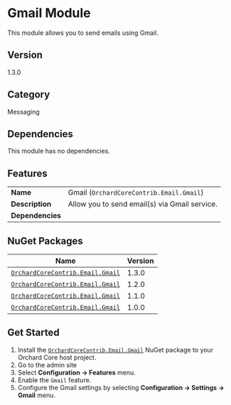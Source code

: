 # Gmail Module

This module allows you to send emails using Gmail.

## Version

1.3.0

## Category

Messaging

## Dependencies

This module has no dependencies.

## Features

|                  |                                               |
|------------------|-----------------------------------------------|
| **Name**         | Gmail (`OrchardCoreContrib.Email.Gmail`)      |
| **Description**  | Allow you to send email(s) via Gmail service. |
| **Dependencies** |                                               |

## NuGet Packages

| Name                                                                                                    | Version |
|---------------------------------------------------------------------------------------------------------|---------|
| [`OrchardCoreContrib.Email.Gmail`](https://www.nuget.org/packages/OrchardCoreContrib.Email.Gmail/1.3.0) | 1.3.0   |
| [`OrchardCoreContrib.Email.Gmail`](https://www.nuget.org/packages/OrchardCoreContrib.Email.Gmail/1.2.0) | 1.2.0   |
| [`OrchardCoreContrib.Email.Gmail`](https://www.nuget.org/packages/OrchardCoreContrib.Email.Gmail/1.1.0) | 1.1.0   |
| [`OrchardCoreContrib.Email.Gmail`](https://www.nuget.org/packages/OrchardCoreContrib.Email.Gmail/1.0.0) | 1.0.0   |

## Get Started

1. Install the [`OrchardCoreContrib.Email.Gmail`](https://www.nuget.org/packages/OrchardCoreContrib.Email.Gmail/) NuGet package to your Orchard Core host project.
2. Go to the admin site
3. Select **Configuration -> Features** menu.
4. Enable the `Gmail` feature.
5. Configure the Gmail settings by selecting **Configuration -> Settings -> Gmail** menu.

